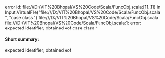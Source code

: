 error id: file:///D:/VIT%20Bhopal/VS%20Code/Scala/FuncObj.scala:[11..11) in Input.VirtualFile("file:///D:/VIT%20Bhopal/VS%20Code/Scala/FuncObj.scala", "case class ")
file:///D:/VIT%20Bhopal/VS%20Code/Scala/FuncObj.scala
file:///D:/VIT%20Bhopal/VS%20Code/Scala/FuncObj.scala:1: error: expected identifier; obtained eof
case class 
           ^
#### Short summary: 

expected identifier; obtained eof